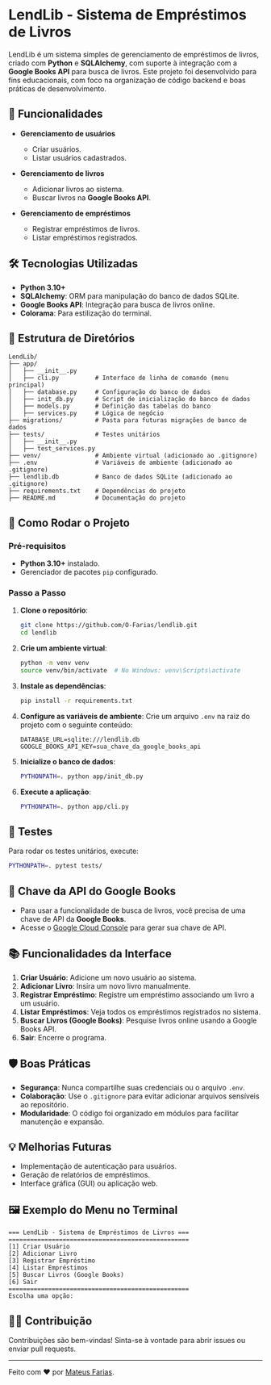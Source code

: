 # LendLib - Sistema de Empréstimos de Livros

LendLib é um sistema simples de gerenciamento de empréstimos de livros, criado com **Python** e **SQLAlchemy**, com suporte à integração com a **Google Books API** para busca de livros. Este projeto foi desenvolvido para fins educacionais, com foco na organização de código backend e boas práticas de desenvolvimento.

## 🎯 Funcionalidades

- **Gerenciamento de usuários**
  - Criar usuários.
  - Listar usuários cadastrados.

- **Gerenciamento de livros**
  - Adicionar livros ao sistema.
  - Buscar livros na **Google Books API**.

- **Gerenciamento de empréstimos**
  - Registrar empréstimos de livros.
  - Listar empréstimos registrados.

## 🛠️ Tecnologias Utilizadas

- **Python 3.10+**
- **SQLAlchemy**: ORM para manipulação do banco de dados SQLite.
- **Google Books API**: Integração para busca de livros online.
- **Colorama**: Para estilização do terminal.

## 📂 Estrutura de Diretórios

```plaintext
LendLib/
├── app/
│   ├── __init__.py
│   ├── cli.py          # Interface de linha de comando (menu principal)
│   ├── database.py     # Configuração do banco de dados
│   ├── init_db.py      # Script de inicialização do banco de dados
│   ├── models.py       # Definição das tabelas do banco
│   ├── services.py     # Lógica de negócio
├── migrations/         # Pasta para futuras migrações de banco de dados
├── tests/              # Testes unitários
│   ├── __init__.py
│   ├── test_services.py
├── venv/               # Ambiente virtual (adicionado ao .gitignore)
├── .env                # Variáveis de ambiente (adicionado ao .gitignore)
├── lendlib.db          # Banco de dados SQLite (adicionado ao .gitignore)
├── requirements.txt    # Dependências do projeto
├── README.md           # Documentação do projeto
```

## 🚀 Como Rodar o Projeto

### Pré-requisitos

- **Python 3.10+** instalado.
- Gerenciador de pacotes `pip` configurado.

### Passo a Passo

1. **Clone o repositório**:
   ```bash
   git clone https://github.com/O-Farias/lendlib.git
   cd lendlib
   ```

2. **Crie um ambiente virtual**:
   ```bash
   python -m venv venv
   source venv/bin/activate  # No Windows: venv\Scripts\activate
   ```

3. **Instale as dependências**:
   ```bash
   pip install -r requirements.txt
   ```

4. **Configure as variáveis de ambiente**:
   Crie um arquivo `.env` na raiz do projeto com o seguinte conteúdo:
   ```plaintext
   DATABASE_URL=sqlite:///lendlib.db
   GOOGLE_BOOKS_API_KEY=sua_chave_da_google_books_api
   ```

5. **Inicialize o banco de dados**:
   ```bash
   PYTHONPATH=. python app/init_db.py
   ```

6. **Execute a aplicação**:
   ```bash
   PYTHONPATH=. python app/cli.py
   ```

## 🧪 Testes

Para rodar os testes unitários, execute:
```bash
PYTHONPATH=. pytest tests/
```

## 🔑 Chave da API do Google Books

- Para usar a funcionalidade de busca de livros, você precisa de uma chave de API da **Google Books**.
- Acesse o [Google Cloud Console](https://console.cloud.google.com/) para gerar sua chave de API.

## 📚 Funcionalidades da Interface

1. **Criar Usuário**: Adicione um novo usuário ao sistema.
2. **Adicionar Livro**: Insira um novo livro manualmente.
3. **Registrar Empréstimo**: Registre um empréstimo associando um livro a um usuário.
4. **Listar Empréstimos**: Veja todos os empréstimos registrados no sistema.
5. **Buscar Livros (Google Books)**: Pesquise livros online usando a Google Books API.
6. **Sair**: Encerre o programa.

## 🛡️ Boas Práticas

- **Segurança**: Nunca compartilhe suas credenciais ou o arquivo `.env`.
- **Colaboração**: Use o `.gitignore` para evitar adicionar arquivos sensíveis ao repositório.
- **Modularidade**: O código foi organizado em módulos para facilitar manutenção e expansão.

## 💡 Melhorias Futuras

- Implementação de autenticação para usuários.
- Geração de relatórios de empréstimos.
- Interface gráfica (GUI) ou aplicação web.

## 🖼️ Exemplo do Menu no Terminal

```plaintext
=== LendLib - Sistema de Empréstimos de Livros ===
==================================================
[1] Criar Usuário
[2] Adicionar Livro
[3] Registrar Empréstimo
[4] Listar Empréstimos
[5] Buscar Livros (Google Books)
[6] Sair
==================================================
Escolha uma opção:
```

## 👨‍💻 Contribuição

Contribuições são bem-vindas! Sinta-se à vontade para abrir issues ou enviar pull requests.

---

Feito com ❤️ por [Mateus Farias](https://github.com/O-Farias).
